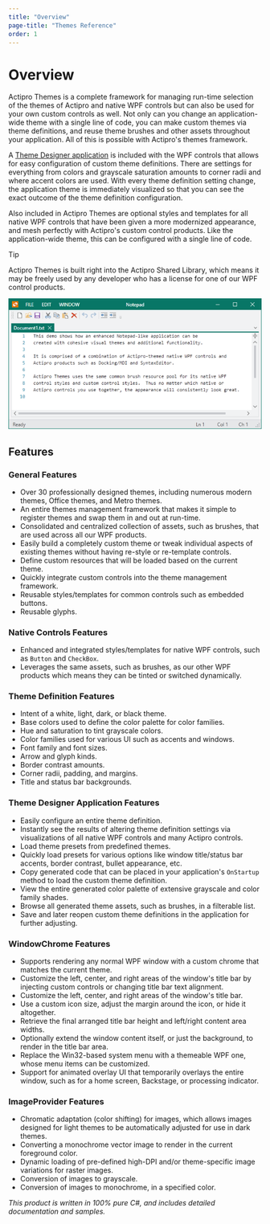 ```yaml
---
title: "Overview"
page-title: "Themes Reference"
order: 1
---
```

# Overview

Actipro Themes is a complete framework for managing run-time selection of the themes of Actipro and native WPF controls but can also be used for your own custom controls as well.  Not only can you change an application-wide theme with a single line of code, you can make custom themes via theme definitions, and reuse theme brushes and other assets throughout your application.  All of this is possible with Actipro's themes framework.

A [Theme Designer application](theme-designer.md) is included with the WPF controls that allows for easy configuration of custom theme definitions.  There are settings for everything from colors and grayscale saturation amounts to corner radii and where accent colors are used.  With every theme definition setting change, the application theme is immediately visualized so that you can see the exact outcome of the theme definition configuration.

Also included in Actipro Themes are optional styles and templates for all native WPF controls that have been given a more modernized appearance, and mesh perfectly with Actipro's custom control products.  Like the application-wide theme, this can be configured with a single line of code.

> [!TIP]
> Actipro Themes is built right into the Actipro Shared Library, which means it may be freely used by any developer who has a license for one of our WPF control products.

![Screenshot](images/notepad-enhanced.png)

## Features

### General Features

- Over 30 professionally designed themes, including numerous modern themes, Office themes, and Metro themes.
- An entire themes management framework that makes it simple to register themes and swap them in and out at run-time.
- Consolidated and centralized collection of assets, such as brushes, that are used across all our WPF products.
- Easily build a completely custom theme or tweak individual aspects of existing themes without having re-style or re-template controls.
- Define custom resources that will be loaded based on the current theme.
- Quickly integrate custom controls into the theme management framework.
- Reusable styles/templates for common controls such as embedded buttons.
- Reusable glyphs.

### Native Controls Features

- Enhanced and integrated styles/templates for native WPF controls, such as `Button` and `CheckBox`.
- Leverages the same assets, such as brushes, as our other WPF products which means they can be tinted or switched dynamically.

### Theme Definition Features

- Intent of a white, light, dark, or black theme.
- Base colors used to define the color palette for color families.
- Hue and saturation to tint grayscale colors.
- Color families used for various UI such as accents and windows.
- Font family and font sizes.
- Arrow and glyph kinds.
- Border contrast amounts.
- Corner radii, padding, and margins.
- Title and status bar backgrounds.

### Theme Designer Application Features

- Easily configure an entire theme definition.
- Instantly see the results of altering theme definition settings via visualizations of all native WPF controls and many Actipro controls.
- Load theme presets from predefined themes.
- Quickly load presets for various options like window title/status bar accents, border contrast, bullet appearance, etc.
- Copy generated code that can be placed in your application's `OnStartup` method to load the custom theme definition.
- View the entire generated color palette of extensive grayscale and color family shades.
- Browse all generated theme assets, such as brushes, in a filterable list.
- Save and later reopen custom theme definitions in the application for further adjusting.

### WindowChrome Features

- Supports rendering any normal WPF window with a custom chrome that matches the current theme.
- Customize the left, center, and right areas of the window's title bar by injecting custom controls or changing title bar text alignment.
- Customize the left, center, and right areas of the window's title bar.
- Use a custom icon size, adjust the margin around the icon, or hide it altogether.
- Retrieve the final arranged title bar height and left/right content area widths.
- Optionally extend the window content itself, or just the background, to render in the title bar area.
- Replace the Win32-based system menu with a themeable WPF one, whose menu items can be customized.
- Support for animated overlay UI that temporarily overlays the entire window, such as for a home screen, Backstage, or processing indicator.

### ImageProvider Features

- Chromatic adaptation (color shifting) for images, which allows images designed for light themes to be automatically adjusted for use in dark themes.
- Converting a monochrome vector image to render in the current foreground color.
- Dynamic loading of pre-defined high-DPI and/or theme-specific image variations for raster images.
- Conversion of images to grayscale.
- Conversion of images to monochrome, in a specified color.

*This product is written in 100% pure C#, and includes detailed documentation and samples.*
